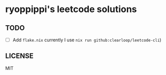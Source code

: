 # ryoppippi's leetcode solutions

## TODO
- [ ] Add `flake.nix` currently I use `nix run github:clearloop/leetcode-cli`)

## LICENSE
MIT
